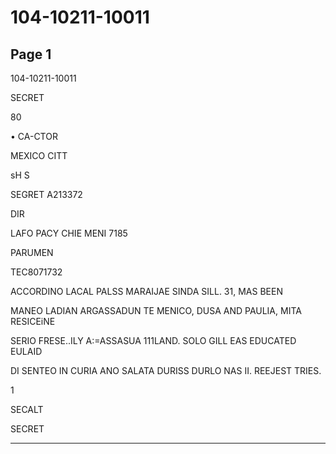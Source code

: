 # 104-10211-10011

## Page 1

104-10211-10011

SECRET

80

• CA-CTOR

MEXICO CITT

sH S

SEGRET A213372

DIR

LAFO PACY CHIE MENI 7185

PARUMEN

TEC8071732

ACCORDINO LACAL PALSS MARAIJAE SINDA SILL. 31, MAS BEEN

MANEO LADIAN ARGASSADUN TE MENICO, DUSA AND PAULIA, MITA RESICEiNE

SERIO FRESE..ILY A:=ASSASUA 111LAND. SOLO GILL EAS EDUCATED EULAID

DI SENTEO IN CURIA ANO SALATA DURISS DURLO NAS II. REEJEST TRIES.

1

SECALT

SECRET

---


